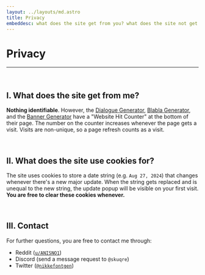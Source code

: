 ```yaml
---
layout: ../layouts/md.astro
title: Privacy
embeddesc: what does the site get from you? what does the site not get from you? only one way to find out
---
```


# Privacy

---

<br>

## I. What does the site get from me?

**Nothing identifiable**. However, the [Dialogue Generator](/nikke-font-generator/dialogue/), [Blabla Generator](/nikke-font-generator/blabla/), and the [Banner Generator](/nikke-font-generator/banner/) have a "Website Hit Counter" at the bottom of their page. The number on the counter increases whenever the page gets a visit. Visits are non-unique, so a page refresh counts as a visit.

<br>

## II. What does the site use cookies for?

The site uses cookies to store a date string (e.g. `Aug 27, 2024`) that changes whenever there's a new major update. When the string gets replaced and is unequal to the new string, the update popup will be visible on your first visit. **You are free to clear these cookies whenever.**

<br>

## III. Contact

For further questions, you are free to contact me through:
- Reddit ([`u/ANISNO1`](https://reddit.com/u/ANISNO1))
- Discord (send a message request to `@skuqre`)
- Twitter ([`@nikkefontgen`](https://x.com/nikkefontgen))

<br>